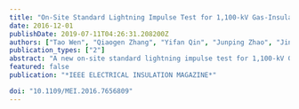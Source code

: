 ```yaml
---
title: "On-Site Standard Lightning Impulse Test for 1,100-kV Gas-Insulated Switchgear With Large Capacitance"
date: 2016-12-01
publishDate: 2019-07-11T04:26:31.208200Z
authors: ["Tao Wen", "Qiaogen Zhang", "Yifan Qin", "Junping Zhao", "Jingtan Ma", "Zhicheng Wu", "Naoyuki Shimomura", "Fengbo Tao", "Yongyong Jia", "Yu Yin", "Weidong Shi", "Weijiang Chen"]
publication_types: ["2"]
abstract: "A new on-site standard lightning impulse test for 1,100-kV GIS with large capacitance is described. It uses a fully enclosed compact standard lightning impulse generator with low inductance."
featured: false
publication: "*IEEE ELECTRICAL INSULATION MAGAZINE*"

doi: "10.1109/MEI.2016.7656809"
---
```

